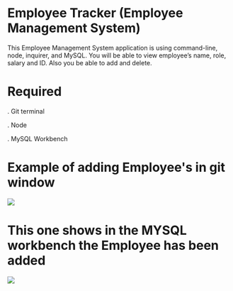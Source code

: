 
# Employee Tracker  (Employee Management System)


This Employee Management System application is using command-line, node, inquirer, and MySQL. You will be able to view employee’s name, role, salary and ID. Also you be able to add and delete.





# Required 

. Git terminal

. Node

. MySQL Workbench 





# Example of adding Employee's in git window

<img src="https://github.com/Nadia5125/ems-employee-tracker/blob/master/img/2%20(2).jpg">




# This one shows in the MYSQL workbench the Employee  has been added

<img src="https://github.com/Nadia5125/ems-employee-tracker/blob/master/img/1%20(2).jpg">
